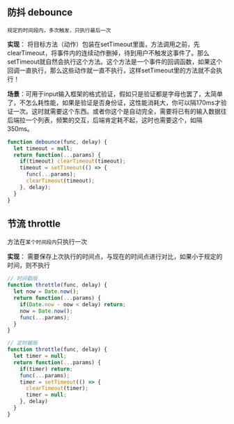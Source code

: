 ## 防抖 debounce

`规定的时间段内，多次触发，只执行最后一次`

**实现**： 将目标方法（动作）包装在setTimeout里面，方法调用之前，先clearTimeout，将事件内的连续动作删掉，待到用户不触发这事件了。那么setTimeout就自然会执行这个方法。这个方法是一个事件的回调函数，如果这个回调一直执行，那么这些动作就一直不执行，这样setTimeout里的方法就不会执行！ 

**场景**：可用于input输入框架的格式验证，假如只是验证都是字母也罢了，太简单了，不怎么耗性能，如果是验证是否身份证，这性能消耗大，你可以隔170ms才验证一次。这时就需要这个东西。或者你这个是自动完全，需要将已有的输入数据往后端拉一个列表，频繁的交互，后端肯定耗不起，这时也需要这个，如隔350ms。

```js
function debounce(func, delay) {
  let timeout = null;
  return function(...params) {
    if(timeout) clearTimeout(timeout);
    timeout = setTimeout(() => {
      func(...params);
      clearTimeout(timeout);
    }, delay);    
  }
}
```

## 节流 throttle

方法在`某个时间段内`只执行一次

**实现**： 需要保存上次执行的时间点，与现在的时间点进行对比，如果小于规定的时间，则不执行

```js
// 时间戳版
function throttle(func, delay) {
  let now = Date.now();
  return function(...params) {
    if(Date.now - now < delay) return;
    now = Date.now();
    func(...params);
  }
}

// 定时器版
function throttle(func, delay) {
  let timer = null;
  return function(...params) {
    if(timer) return;
    func(...params);
    timer = setTimeout(() => {
      clearTimeout(timer);
      timer = null;
    }, delay)
  }
}
```

